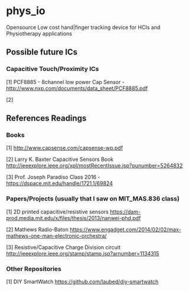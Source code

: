 # phys_io
Opensource Low cost hand|finger tracking device for HCIs and Physiotherapy applications

## Possible future ICs
### Capacitive Touch/Proximity ICs
[1] PCF8885 - 8channel low power Cap Sensor - http://www.nxp.com/documents/data_sheet/PCF8885.pdf

[2] 

## References Readings 
### Books

[1] http://www.capsense.com/capsense-wp.pdf

[2] Larry K. Baxter Capacitive Sensors Book http://ieeexplore.ieee.org/xpl/mostRecentIssue.jsp?punumber=5264832

[3] Prof. Joseph Paradiso Class 2016 - https://dspace.mit.edu/handle/1721.1/69824

### Papers/Projects (usually that I saw on MIT_MAS.836 class)

[1] 2D printed capacitive/resistive sensors https://dam-prod.media.mit.edu/x/files/thesis/2013/nanwei-phd.pdf

[2] Mathews Radio-Baton https://www.engadget.com/2014/02/02/max-mathews-one-man-electronic-orchestra/

[3] Resistive/Capacitive Charge Division circuit http://ieeexplore.ieee.org/stamp/stamp.jsp?arnumber=1134315

### Other Repositories

[1] DIY SmartWatch https://github.com/laubed/diy-smartwatch
